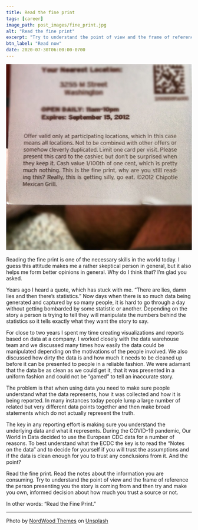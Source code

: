 ```yaml
---
title: Read the fine print
tags: [career]
image_path: post_images/fine_print.jpg
alt: "Read the fine print"
excerpt: "Try to understand the point of view and the frame of reference the person presenting you the story is coming from and then try and make you own, informed decision about how much you trust a source or not."
btn_label: "Read now"
date: 2020-07-30T06:00:00-0700
---
```

![fine_print][image]

Reading the fine print is one of the necessary skills in the world today. I guess this attitude makes me a rather skeptical person in general, but it also helps me form better opinions in general. Why do I think that? I’m glad you asked.

Years ago I heard a quote, which has stuck with me. “There are lies, damn lies and then there’s statistics.” Now days when there is so much data being generated and captured by so many people, it is hard to go through a day without getting bombarded by some statistic or another. Depending on the story a person is trying to tell they will manipulate the numbers behind the statistics so it tells exactly what they want the story to say.

For close to two years I spent my time creating visualizations and reports based on data at a company. I worked closely with the data warehouse team and we discussed many times how easily the data could be manipulated depending on the motivations of the people involved. We also discussed how dirty the data is and how much it needs to be cleaned up before it can be presented to people in a reliable fashion. We were adamant that the data be as clean as we could get it, that it was presented in a uniform fashion and could not be “gamed” to tell an inaccurate story.

The problem is that when using data you need to make sure people understand what the data represents, how it was collected and how it is being reported. In many instances today people lump a large number of related but very different data points together and then make broad statements which do not actually represent the truth.

The key in any reporting effort is making sure you understand the underlying data and what it represents. During the COVID-19 pandemic, Our World in Data decided to use the European CDC data for a number of reasons. To best understand what the ECDC the key is to read the “Notes on the data” and to decide for yourself if you will trust the assumptions and if the data is clean enough for you to trust any conclusions from it.
And the point? 

Read the fine print. Read the notes about the information you are consuming. Try to understand the point of view and the frame of reference the person presenting you the story is coming from and then try and make you own, informed decision about how much you trust a source or not.

In other words: “Read the Fine Print.”


---
<span>Photo by <a href="https://unsplash.com/@nordwood?utm_source=unsplash&amp;utm_medium=referral&amp;utm_content=creditCopyText">NordWood Themes</a> on <a href="https://unsplash.com/s/photos/fine-print?utm_source=unsplash&amp;utm_medium=referral&amp;utm_content=creditCopyText">Unsplash</a></span>

[image]: /images/post_images/fine_print.jpg
